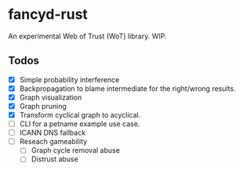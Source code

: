 # fancyd-rust

An experimental Web of Trust (WoT) library. WIP.

## Todos

- [x] Simple probability interference
- [x] Backpropagation to blame intermediate for the right/wrong results.
- [x] Graph visualization
- [x] Graph pruning
- [x] Transform cyclical graph to acyclical.
- [ ] CLI for a petname example use case.
- [ ] ICANN DNS fallback
- [ ] Reseach gameability
    - [ ] Graph cycle removal abuse
    - [ ] Distrust abuse